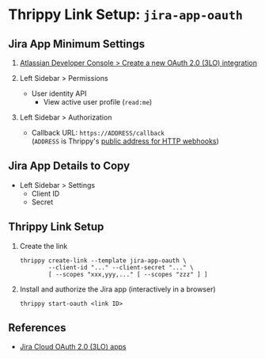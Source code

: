 # Thrippy Link Setup: `jira-app-oauth`

## Jira App Minimum Settings

1. [Atlassian Developer Console > Create a new OAuth 2.0 (3LO) integration](https://developer.atlassian.com/console/myapps/create-3lo-app)

2. Left Sidebar > Permissions

   - User identity API
     - View active user profile (`read:me`)

3. Left Sidebar > Authorization

   - Callback URL: `https://ADDRESS/callback`\
     (`ADDRESS` is Thrippy's [public address for HTTP webhooks](/docs/http_tunnel.md))

## Jira App Details to Copy

- Left Sidebar > Settings
  - Client ID
  - Secret

## Thrippy Link Setup

1. Create the link

   ```shell
   thrippy create-link --template jira-app-oauth \
           --client-id "..." --client-secret "..." \
           [ --scopes "xxx,yyy,..." [ --scopes "zzz" ] ]
   ```

2. Install and authorize the Jira app (interactively in a browser)

   ```shell
   thrippy start-oauth <link ID>
   ```

## References

- [Jira Cloud OAuth 2.0 (3LO) apps](https://developer.atlassian.com/cloud/jira/platform/oauth-2-3lo-apps/)
